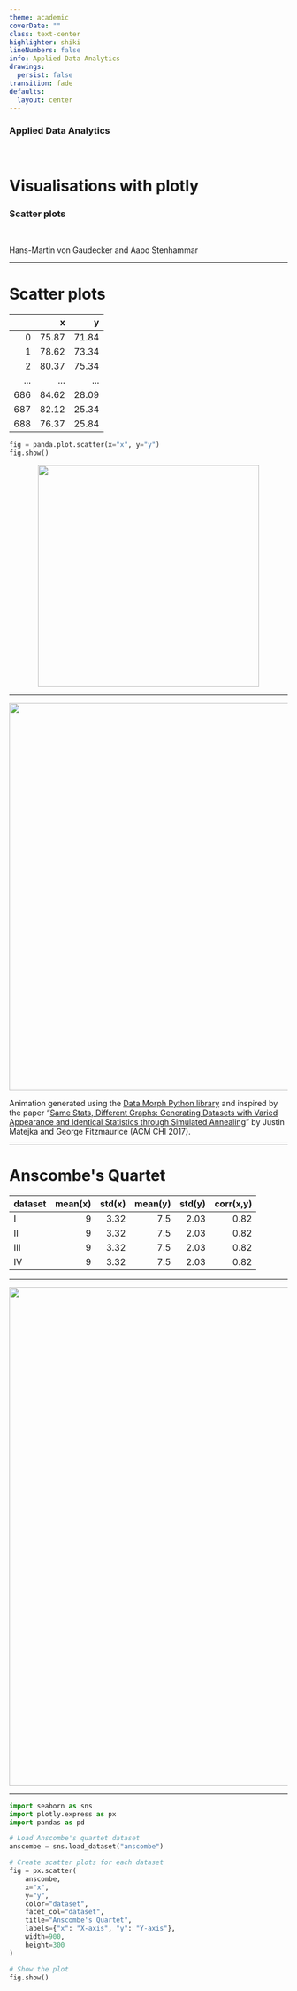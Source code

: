 ```yaml
---
theme: academic
coverDate: ""
class: text-center
highlighter: shiki
lineNumbers: false
info: Applied Data Analytics
drawings:
  persist: false
transition: fade
defaults:
  layout: center
---
```


### Applied Data Analytics

<br/>

# Visualisations with plotly

### Scatter plots

<br/>

Hans-Martin von Gaudecker and Aapo Stenhammar

---

# Scatter plots

<div class="flex gap-10">
<div>

|     |     x |     y |
| --: | ----: | ----: |
|   0 | 75.87 | 71.84 |
|   1 | 78.62 | 73.34 |
|   2 | 80.37 | 75.34 |
| ... |   ... |   ... |
| 686 | 84.62 | 28.09 |
| 687 | 82.12 | 25.34 |
| 688 | 76.37 | 25.84 |

</div>
<div>

```python
fig = panda.plot.scatter(x="x", y="y")
fig.show()
```

<center>
<img src="/panda.svg" width=400>
</center>

</div>
</div>

---

<center>
<img src="/panda_to_star.gif" width=700>
</center>


Animation generated using the [Data Morph Python library](https://doi.org/10.5281/zenodo.7834197) and inspired by the paper “[Same Stats, Different Graphs: Generating Datasets with Varied Appearance and Identical Statistics through Simulated Annealing](https://damassets.autodesk.net/content/dam/autodesk/research/publications-assets/pdf/same-stats-different-graphs.pdf)” by Justin Matejka and George Fitzmaurice (ACM CHI 2017).

---

# Anscombe's Quartet

| dataset | mean(x) | std(x) | mean(y) | std(y) | corr(x,y) |
| :------ | ------: | -----: | ------: | -----: | --------: |
| I       |       9 |   3.32 |     7.5 |   2.03 |      0.82 |
| II      |       9 |   3.32 |     7.5 |   2.03 |      0.82 |
| III     |       9 |   3.32 |     7.5 |   2.03 |      0.82 |
| IV      |       9 |   3.32 |     7.5 |   2.03 |      0.82 |

---

<center>
<img src="/anscombe.svg" width=900>
</center>

---

<div class="flex gap-10">
<div>

```python
import seaborn as sns
import plotly.express as px
import pandas as pd

# Load Anscombe's quartet dataset
anscombe = sns.load_dataset("anscombe")

# Create scatter plots for each dataset
fig = px.scatter(
    anscombe,
    x="x",
    y="y",
    color="dataset",
    facet_col="dataset",
    title="Anscombe's Quartet",
    labels={"x": "X-axis", "y": "Y-axis"},
    width=900,
    height=300
)

# Show the plot
fig.show()
```

</div>
</div>
